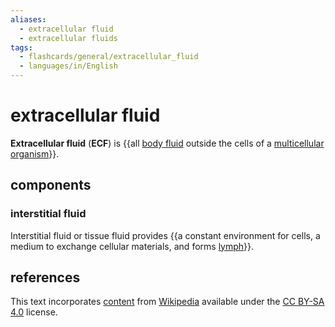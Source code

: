 ```yaml
---
aliases:
  - extracellular fluid
  - extracellular fluids
tags:
  - flashcards/general/extracellular_fluid
  - languages/in/English
---
```


# extracellular fluid

__Extracellular fluid__ (__ECF__) is {{all [body fluid](body%20fluid.md) outside the cells of a [multicellular organism](multicellular%20organism.md)}}.

## components

### interstitial fluid

Interstitial fluid or tissue fluid provides {{a constant environment for cells, a medium to exchange cellular materials, and forms [lymph](lymph.md)}}.

## references

This text incorporates [content](https://en.wikipedia.org/wiki/extracellular_fluid) from [Wikipedia](Wikipedia.md) available under the [CC BY-SA 4.0](https://creativecommons.org/licenses/by-sa/4.0/) license.
